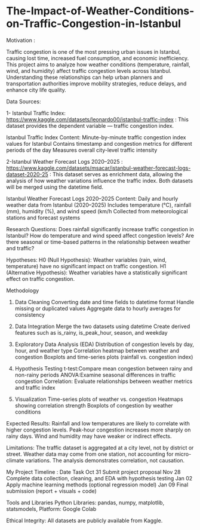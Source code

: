 # The-Impact-of-Weather-Conditions-on-Traffic-Congestion-in-Istanbul

Motivation :

Traffic congestion is one of the most pressing urban issues in Istanbul, causing lost time, increased fuel consumption, and economic inefficiency.
This project aims to analyze how weather conditions (temperature, rainfall, wind, and humidity) affect traffic congestion levels across Istanbul.
Understanding these relationships can help urban planners and transportation authorities improve mobility strategies, reduce delays, and enhance city life quality.

Data Sources:

1- Istanbul Traffic Index: https://www.kaggle.com/datasets/leonardo00/istanbul-traffic-index : This dataset provides the dependent variable — traffic congestion index.

Istanbul Traffic Index Content:
Minute-by-minute traffic congestion index values for Istanbul
Contains timestamp and congestion metrics for different periods of the day
Measures overall city-level traffic intensity


2-Istanbul Weather Forecast Logs 2020–2025 : https://www.kaggle.com/datasets/msacar/istanbul-weather-forecast-logs-dataset-2020-25  : This dataset serves as enrichment data, allowing the analysis of how weather variations influence the traffic index. Both datasets will be merged using the datetime field.

Istanbul Weather Forecast Logs 2020–2025 Content:
Daily and hourly weather data from Istanbul (2020–2025)
Includes temperature (°C), rainfall (mm), humidity (%), and wind speed (km/h
Collected from meteorological stations and forecast systems

 
Research Questions:
Does rainfall significantly increase traffic congestion in Istanbul?
How do temperature and wind speed affect congestion levels?
Are there seasonal or time-based patterns in the relationship between weather and traffic?

Hypotheses:
H0 (Null Hypothesis): Weather variables (rain, wind, temperature) have no significant impact on traffic congestion.
H1 (Alternative Hypothesis): Weather variables have a statistically significant effect on traffic congestion.

 Methodology
1. Data Cleaning
Converting  date and time fields to datetime format
Handle missing or duplicated values
Aggregate data to hourly averages for consistency

2. Data Integration
Merge the two datasets using datetime
Create derived features such as is_rainy, is_peak_hour, season, and weekday

3. Exploratory Data Analysis (EDA)
Distribution of congestion levels by day, hour, and weather type
Correlation heatmap between weather and congestion
Boxplots and time-series plots (rainfall vs. congestion index)

4. Hypothesis Testing
t-test:Compare mean congestion between rainy and non-rainy periods
ANOVA:Examine seasonal differences in traffic congestion
Correlation: Evaluate relationships between weather metrics and traffic index

5. Visualization
Time-series plots of weather vs. congestion
Heatmaps showing correlation strength
Boxplots of congestion by weather conditions


Expected Results:
Rainfall and low temperatures are likely to correlate with higher congestion levels.
Peak-hour congestion increases more sharply on rainy days.
Wind and humidity may have weaker or indirect effects.

Limitations:
The traffic dataset is aggregated at a city level, not by district or street.
Weather data may come from one station, not accounting for micro-climate variations.
The analysis demonstrates correlation, not causation.

My Project Timeline :
Date	Task
Oct 31	Submit project proposal
Nov 28	Complete data collection, cleaning, and EDA with hypothesis testing
Jan 02	Apply machine learning methods (optional regression model)
Jan 09	Final submission (report + visuals + code)

Tools and Libraries
Python Libraries: pandas, numpy, matplotlib, statsmodels, 
Platform:  Google Colab



Ethical Integrity:
All datasets are publicly available from Kaggle.

